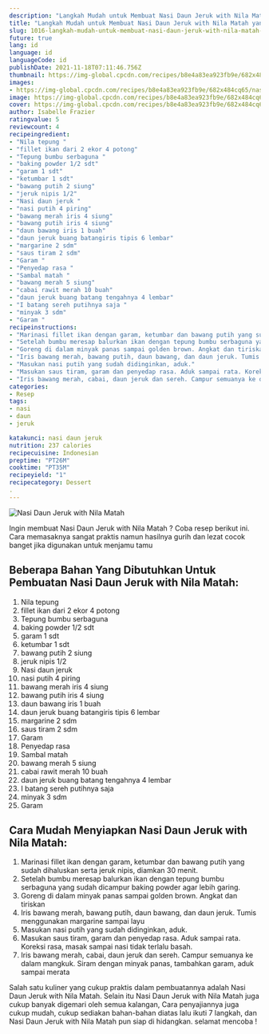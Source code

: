 ```yaml
---
description: "Langkah Mudah untuk Membuat Nasi Daun Jeruk with Nila Matah yang Lezat Sekali"
title: "Langkah Mudah untuk Membuat Nasi Daun Jeruk with Nila Matah yang Lezat Sekali"
slug: 1016-langkah-mudah-untuk-membuat-nasi-daun-jeruk-with-nila-matah-yang-lezat-sekali
future: true
lang: id
language: id
languageCode: id
publishDate: 2021-11-18T07:11:46.756Z 
thumbnail: https://img-global.cpcdn.com/recipes/b8e4a83ea923fb9e/682x484cq65/nasi-daun-jeruk-with-nila-matah-foto-resep-utama.png
images:
- https://img-global.cpcdn.com/recipes/b8e4a83ea923fb9e/682x484cq65/nasi-daun-jeruk-with-nila-matah-foto-resep-utama.png
image: https://img-global.cpcdn.com/recipes/b8e4a83ea923fb9e/682x484cq65/nasi-daun-jeruk-with-nila-matah-foto-resep-utama.png
cover: https://img-global.cpcdn.com/recipes/b8e4a83ea923fb9e/682x484cq65/nasi-daun-jeruk-with-nila-matah-foto-resep-utama.png
author: Isabelle Frazier
ratingvalue: 5
reviewcount: 4
recipeingredient:
- "Nila tepung "
- "fillet ikan dari 2 ekor 4 potong"
- "Tepung bumbu serbaguna "
- "baking powder 1/2 sdt"
- "garam 1 sdt"
- "ketumbar 1 sdt"
- "bawang putih 2 siung"
- "jeruk nipis 1/2"
- "Nasi daun jeruk "
- "nasi putih 4 piring"
- "bawang merah iris 4 siung"
- "bawang putih iris 4 siung"
- "daun bawang iris 1 buah"
- "daun jeruk buang batangiris tipis 6 lembar"
- "margarine 2 sdm"
- "saus tiram 2 sdm"
- "Garam "
- "Penyedap rasa "
- "Sambal matah "
- "bawang merah 5 siung"
- "cabai rawit merah 10 buah"
- "daun jeruk buang batang tengahnya 4 lembar"
- "I batang sereh putihnya saja "
- "minyak 3 sdm"
- "Garam "
recipeinstructions:
- "Marinasi fillet ikan dengan garam, ketumbar dan bawang putih yang sudah dihaluskan serta jeruk nipis, diamkan 30 menit."
- "Setelah bumbu meresap balurkan ikan dengan tepung bumbu serbaguna yang sudah dicampur baking powder agar lebih garing."
- "Goreng di dalam minyak panas sampai golden brown. Angkat dan tiriskan"
- "Iris bawang merah, bawang putih, daun bawang, dan daun jeruk. Tumis menggunakan margarine sampai layu"
- "Masukan nasi putih yang sudah didinginkan, aduk."
- "Masukan saus tiram, garam dan penyedap rasa. Aduk sampai rata. Koreksi rasa, masak sampai nasi tidak terlalu basah."
- "Iris bawang merah, cabai, daun jeruk dan sereh. Campur semuanya ke dalam mangkuk. Siram dengan minyak panas, tambahkan garam, aduk sampai merata"
categories:
- Resep
tags:
- nasi
- daun
- jeruk

katakunci: nasi daun jeruk 
nutrition: 237 calories
recipecuisine: Indonesian
preptime: "PT26M"
cooktime: "PT35M"
recipeyield: "1"
recipecategory: Dessert
. 
---
```



![Nasi Daun Jeruk with Nila Matah](https://img-global.cpcdn.com/recipes/b8e4a83ea923fb9e/682x484cq65/nasi-daun-jeruk-with-nila-matah-foto-resep-utama.png)

Ingin membuat Nasi Daun Jeruk with Nila Matah ? Coba resep berikut ini. Cara memasaknya sangat praktis namun hasilnya gurih dan lezat cocok banget jika digunakan untuk menjamu tamu

<!--inarticleads1-->

## Beberapa Bahan Yang Dibutuhkan Untuk Pembuatan Nasi Daun Jeruk with Nila Matah:

1. Nila tepung 
1. fillet ikan dari 2 ekor 4 potong
1. Tepung bumbu serbaguna 
1. baking powder 1/2 sdt
1. garam 1 sdt
1. ketumbar 1 sdt
1. bawang putih 2 siung
1. jeruk nipis 1/2
1. Nasi daun jeruk 
1. nasi putih 4 piring
1. bawang merah iris 4 siung
1. bawang putih iris 4 siung
1. daun bawang iris 1 buah
1. daun jeruk buang batangiris tipis 6 lembar
1. margarine 2 sdm
1. saus tiram 2 sdm
1. Garam 
1. Penyedap rasa 
1. Sambal matah 
1. bawang merah 5 siung
1. cabai rawit merah 10 buah
1. daun jeruk buang batang tengahnya 4 lembar
1. I batang sereh putihnya saja 
1. minyak 3 sdm
1. Garam 



<!--inarticleads2-->

## Cara Mudah Menyiapkan Nasi Daun Jeruk with Nila Matah:

1. Marinasi fillet ikan dengan garam, ketumbar dan bawang putih yang sudah dihaluskan serta jeruk nipis, diamkan 30 menit.
1. Setelah bumbu meresap balurkan ikan dengan tepung bumbu serbaguna yang sudah dicampur baking powder agar lebih garing.
1. Goreng di dalam minyak panas sampai golden brown. Angkat dan tiriskan
1. Iris bawang merah, bawang putih, daun bawang, dan daun jeruk. Tumis menggunakan margarine sampai layu
1. Masukan nasi putih yang sudah didinginkan, aduk.
1. Masukan saus tiram, garam dan penyedap rasa. Aduk sampai rata. Koreksi rasa, masak sampai nasi tidak terlalu basah.
1. Iris bawang merah, cabai, daun jeruk dan sereh. Campur semuanya ke dalam mangkuk. Siram dengan minyak panas, tambahkan garam, aduk sampai merata




Salah satu kuliner yang cukup praktis dalam pembuatannya adalah  Nasi Daun Jeruk with Nila Matah. Selain itu  Nasi Daun Jeruk with Nila Matah  juga cukup banyak digemari oleh semua kalangan, Cara penyajiannya juga cukup mudah, cukup sediakan bahan-bahan diatas lalu ikuti 7 langkah, dan  Nasi Daun Jeruk with Nila Matah  pun siap di hidangkan. selamat mencoba !
